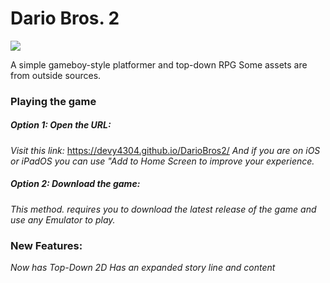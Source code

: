 # Dario Bros. 2

![](/Preview.jpeg)

A simple gameboy-style platformer and top-down RPG
Some assets are from outside sources.

### Playing the game ###
##### Option 1: Open the URL: #####
*Visit this link:*
https://devy4304.github.io/DarioBros2/
*And if you are on iOS or iPadOS you can use "Add to Home Screen to improve your experience.*
##### Option 2: Download the game: #####
*This method. requires you to download the latest release of the game and use any Emulator to play.*

### New Features: ###
*Now has Top-Down 2D*
*Has an expanded story line and content*

